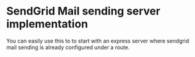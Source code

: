 # SendGrid Mail sending server implementation

You can easily use this to to start with an express server where sendgrid mail sending is already configured under a route.
